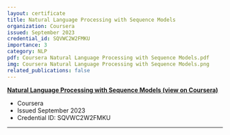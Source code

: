 ```yaml
---
layout: certificate
title: Natural Language Processing with Sequence Models
organization: Coursera
issued: September 2023
credential_id: SQVWC2W2FMKU
importance: 3
category: NLP
pdf: Coursera Natural Language Processing with Sequence Models.pdf
img: Coursera Natural Language Processing with Sequence Models.png
related_publications: false
---
```

**[Natural Language Processing with Sequence Models (view on Coursera)](https://www.coursera.org/account/accomplishments/certificate/SQVWC2W2FMKU)**

* Coursera
* Issued September 2023
* Credential ID: SQVWC2W2FMKU

---
